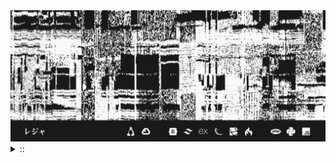 <img src="./banner.png">
<details><summary> :: </summary>
<!--START_SECTION:waka-->

```
From: 09 August 2024 - To: 06 October 2024

Total Time: 386 hrs 14 mins

Python                     172 hrs         //////////---------------   40.85 %
JavaScript                 51 hrs 48 mins  ///----------------------   12.30 %
Other                      34 hrs 52 mins  //-----------------------   08.28 %
```

<!--END_SECTION:waka-->
</details>
